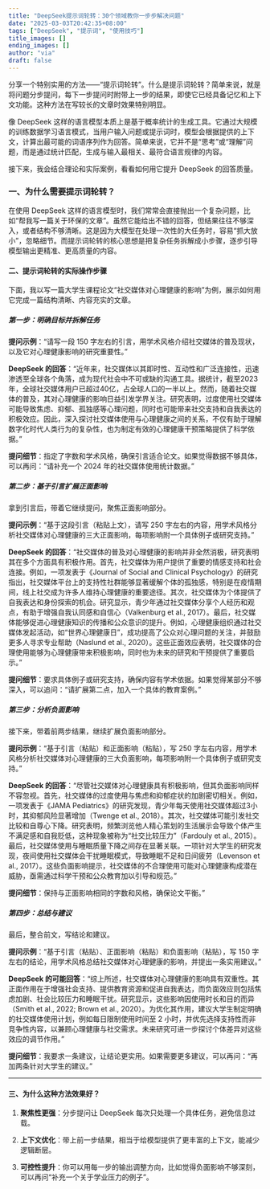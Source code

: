 ```yaml
---
title: "DeepSeek提示词轮转：30个领域教你一步步解决问题"
date: "2025-03-03T20:42:35+08:00"
tags: ["DeepSeek", "提示词", "使用技巧"]
title_images: []
ending_images: []
author: "via"
draft: false
---
```

<!-- introduction -->

分享一个特别实用的方法——“提示词轮转”。什么是提示词轮转？简单来说，就是将问题分步提问，每下一步提问时附带上一步的结果，即使它已经具备记忆和上下文功能。这种方法在写较长的文章时效果特别明显。

像 DeepSeek 这样的语言模型本质上是基于概率统计的生成工具。它通过大规模的训练数据学习语言模式，当用户输入问题或提示词时，模型会根据提供的上下文，计算出最可能的词语序列作为回答。简单来说，它并不是“思考”或“理解”问题，而是通过统计匹配，生成与输入最相关、最符合语言规律的内容。

接下来，我会结合理论和实际案例，看看如何用它提升 DeepSeek 的回答质量。

<!--more-->
<!-- rest of the content -->

### 一、为什么需要提示词轮转？

在使用 DeepSeek 这样的语言模型时，我们常常会直接抛出一个复杂问题，比如“帮我写一篇关于环保的文章”。虽然它能给出不错的回答，但结果往往不够深入，或者结构不够清晰。这是因为大模型在处理一次性的大任务时，容易“抓大放小”，忽略细节。而提示词轮转的核心思想是把复杂任务拆解成小步骤，逐步引导模型输出更精准、更高质量的内容。

#### 二、提示词轮转的实际操作步骤

下面，我以写一篇大学生课程论文“社交媒体对心理健康的影响”为例，展示如何用它完成一篇结构清晰、内容充实的文章。

##### 第一步：明确目标并拆解任务


 **提问示例**：“请写一段 150 字左右的引言，用学术风格介绍社交媒体的普及现状，以及它对心理健康影响的研究重要性。”

 **DeepSeek 的回答**：“近年来，社交媒体以其即时性、互动性和广泛连接性，迅速渗透至全球各个角落，成为现代社会中不可或缺的沟通工具。据统计，截至2023年，全球社交媒体用户已超过40亿，占全球人口的一半以上。然而，随着社交媒体的普及，其对心理健康的影响日益引发学界关注。研究表明，过度使用社交媒体可能导致焦虑、抑郁、孤独感等心理问题，同时也可能带来社交支持和自我表达的积极效应。因此，深入探讨社交媒体使用与心理健康之间的关系，不仅有助于理解数字化时代人类行为的复杂性，也为制定有效的心理健康干预策略提供了科学依据。”

**提问细节**：指定了字数和学术风格，确保引言适合论文。如果觉得数据不够具体，可以再问：“请补充一个 2024 年的社交媒体使用统计数据。”

##### 第二步：基于引言扩展正面影响

拿到引言后，带着它继续提问，聚焦正面影响部分。

**提问示例**：“基于这段引言（粘贴上文），请写 250 字左右的内容，用学术风格分析社交媒体对心理健康的三大正面影响，每项影响附一个具体例子或研究支持。”

**DeepSeek 的回答**：“社交媒体的普及对心理健康的影响并非全然消极，研究表明其在多个方面具有积极作用。首先，社交媒体为用户提供了重要的情感支持和社会连接。例如，一项发表于《Journal of Social and Clinical Psychology》的研究指出，社交媒体平台上的支持性社群能够显著缓解个体的孤独感，特别是在疫情期间，线上社交成为许多人维持心理健康的重要途径。其次，社交媒体为个体提供了自我表达和身份探索的机会。研究显示，青少年通过社交媒体分享个人经历和观点，有助于增强自我认同感和自信心（Valkenburg et al., 2017）。最后，社交媒体能够促进心理健康知识的传播和公众意识的提升。例如，心理健康组织通过社交媒体发起活动，如“世界心理健康日”，成功提高了公众对心理问题的关注，并鼓励更多人寻求专业帮助（Naslund et al., 2020）。这些正面效应表明，社交媒体的合理使用能够为心理健康带来积极影响，同时也为未来的研究和干预提供了重要启示。”

**提问细节**：要求具体例子或研究支持，确保内容有学术依据。如果觉得某部分不够深入，可以追问：“请扩展第二点，加入一个具体的教育案例。”

##### 第三步：分析负面影响

接下来，带着前两步结果，继续扩展负面影响部分。

**提问示例**：“基于引言（粘贴）和正面影响（粘贴），写 250 字左右内容，用学术风格分析社交媒体对心理健康的三大负面影响，每项影响附一个具体例子或研究支持。”

**DeepSeek 的回答**：“尽管社交媒体对心理健康具有积极影响，但其负面影响同样不容忽视。首先，社交媒体的过度使用与焦虑和抑郁症状的加剧密切相关。例如，一项发表于《JAMA Pediatrics》的研究发现，青少年每天使用社交媒体超过3小时，其抑郁风险显著增加（Twenge et al., 2018）。其次，社交媒体可能引发社交比较和自尊心下降。研究表明，频繁浏览他人精心策划的生活展示会导致个体产生不满足感和自我贬低，这种现象被称为“社交比较压力”（Fardouly et al., 2015）。最后，社交媒体使用与睡眠质量下降之间存在显著关联。一项针对大学生的研究发现，夜间使用社交媒体会干扰睡眠模式，导致睡眠不足和日间疲劳（Levenson et al., 2017）。这些负面影响提示，社交媒体的不合理使用可能对心理健康构成潜在威胁，亟需通过科学干预和公众教育加以引导和规范。”

**提问细节**：保持与正面影响相同的字数和风格，确保论文平衡。”

##### 第四步：总结与建议

最后，整合前文，写结论和建议。

**提问示例**：“基于引言（粘贴）、正面影响（粘贴）和负面影响（粘贴），写 150 字左右的结论，用学术风格总结社交媒体对心理健康的影响，并提出一条实用建议。”

 **DeepSeek 的可能回答**：“综上所述，社交媒体对心理健康的影响具有双重性。其正面作用在于增强社会支持、提供教育资源和促进自我表达，而负面效应则包括焦虑加剧、社会比较压力和睡眠干扰。研究显示，这些影响因使用时长和目的而异（Smith et al., 2022; Brown et al., 2020）。为优化其作用，建议大学生制定明确的社交媒体使用计划，例如每日限制使用时间至 2 小时，并优先选择支持性而非竞争性内容，以兼顾心理健康与社交需求。未来研究可进一步探讨个体差异对这些效应的调节作用。”

**提问细节**：我要求一条建议，让结论更实用。如果需要更多建议，可以再问：“再加两条针对大学生的建议。”

------

#### 三、为什么这种方法效果好？

1. **聚焦性更强**：分步提问让 DeepSeek 每次只处理一个具体任务，避免信息过载。

   

2. **上下文优化**：带上前一步结果，相当于给模型提供了更丰富的上下文，能减少逻辑断层。

   

3. **可控性提升**：你可以用每一步的输出调整方向，比如觉得负面影响不够深刻，可以再问“补充一个关于学业压力的例子”。
